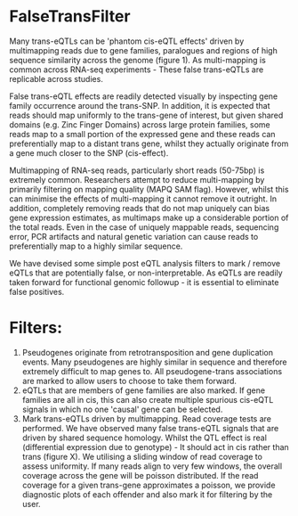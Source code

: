 # FalseTransFilter
Many trans-eQTLs can be 'phantom cis-eQTL effects' driven by multimapping reads due to gene families, paralogues and regions of high sequence similarity across the genome (figure 1). As multi-mapping is common across RNA-seq experiments - These false trans-eQTLs are replicable across studies.

False trans-eQTL effects are readily detected visually by inspecting gene family occurrence around the trans-SNP. In addition, it is expected that reads should map uniformly to the trans-gene of interest, but given shared domains (e.g. Zinc Finger Domains) across large protein families, some reads map to a small portion of the expressed gene and these reads can preferentially map to a distant trans gene, whilst they actually originate from a gene much closer to the SNP (cis-effect).

Multimapping of RNA-seq reads, particularly short reads (50-75bp) is extremely common. Researchers attempt to reduce multi-mapping by primarily filtering on mapping quality (MAPQ SAM flag). However, whilst this can minimise the effects of multi-mapping it cannot remove it outright. In addition, completely removing reads that do not map uniquely can bias gene expression estimates, as multimaps make up a considerable portion of the total reads. Even in the case of uniquely mappable reads, sequencing error, PCR artifacts and natural genetic variation can cause reads to preferentially map to a highly similar sequence.

We have devised some simple post eQTL analysis filters to mark / remove eQTLs that are potentially false, or non-interpretable. As eQTLs are readily taken forward for functional genomic followup - it is essential to eliminate false positives.

# Filters:
1. Pseudogenes originate from retrotransposition and gene duplication events. Many pseudogenes are highly similar in sequence and therefore extremely difficult to map genes to. All pseudogene-trans associations are marked to allow users to choose to take them forward.
2. eQTLs that are members of gene families are also marked. If gene families are all in cis, this can also create multiple spurious cis-eQTL signals in which no one 'causal' gene can be selected.
3. Mark trans-eQTLs driven by multimapping. Read coverage tests are performed. We have observed many false trans-eQTL signals that are driven by shared sequence homology. Whilst the QTL effect is real (differential expression due to genotype) - It should act in cis rather than trans (figure X). We utilising a sliding window of read coverage to assess uniformity. If many reads align to very few windows, the overall coverage across the gene will be poisson distributed. If the read coverage for a given trans-gene approximates a poisson, we provide diagnostic plots of each offender and also mark it for filtering by the user.
